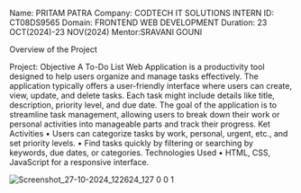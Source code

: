 Name: PRITAM PATRA
Company: CODTECH IT SOLUTIONS
INTERN ID: CT08DS9565
Domain: FRONTEND WEB DEVELOPMENT
Duration: 23 OCT(2024)-23 NOV(2024)
Mentor:SRAVANI GOUNI

Overview of the Project

Project: 
Objective
A To-Do List Web Application is a productivity tool designed to help users organize and manage tasks effectively. The application typically offers a user-friendly interface where users can create, view, update, and delete tasks. Each task might include details like title, description, priority level, and due date. The goal of the application is to streamline task management, allowing users to break down their work or personal activities into manageable parts and track their progress.
Ket Activities
•	Users can categorize tasks by work, personal, urgent, etc., and set priority levels.
•	Find tasks quickly by filtering or searching by keywords, due dates, or categories.
Technologies Used
•	HTML, CSS, JavaScript for a responsive interface.


![Screenshot_27-10-2024_122624_127 0 0 1](https://github.com/user-attachments/assets/a5ec081f-02bc-4c6b-b5cc-092094666b52)

